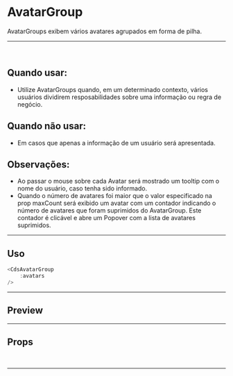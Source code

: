 # AvatarGroup

AvatarGroups exibem vários avatares agrupados em forma de pilha.

---
<br>

## Quando usar:
- Utilize AvatarGroups quando, em um determinado contexto, vários usuários 
dividirem resposabilidades sobre uma informação ou regra de negócio.

## Quando não usar:
- Em casos que apenas a informação de um usuário será apresentada.

## Observações:
- Ao passar o mouse sobre cada Avatar será mostrado um tooltip com o nome
do usuário, caso tenha sido informado.
- Quando o número de avatares foi maior que o valor especificado na prop maxCount
será exibido um avatar com um contador indicando o número de avatares
que foram suprimidos do AvatarGroup. Este contador é clicável e abre um Popover
com a lista de avatares suprimidos.

---

## Uso

```js
<CdsAvatarGroup
	:avatars
/>
```

---

## Preview

<PreviewBuilder
	:args
	:component="CdsAvatarGroup"
/>

---

## Props

<APITable
	name="CdsAvatarGroup"
	section="props"
/>
<br>

---

<!-- ## Figma

<FigmaFrame
	src="https://embed.figma.com/design/J5fTswomlHu7RXk1gwbUq6/Cuida?node-id=2040-370&embed-host=share"
/> -->

<script setup>
import { ref } from 'vue';
import CdsAvatarGroup from '@/components/AvatarGroup.vue';

const avatars = ref([
	{
		src: 'https://userstock.io/data/wp-content/uploads/2020/06/kimson-doan-HD8KlyWRYYM-4-1024x1024.jpg',
		name: 'Cho Smith',
	},
	{
		src: 'https://userstock.io/data/wp-content/uploads/2017/07/ayo-ogunseinde-221958-1024x723.jpg',
		name: 'Alice Brown',
	},
	{
		src: 'https://userstock.io/data/wp-content/uploads/2020/06/tyler-nix-PQeoQdkU9jQ-1024x1024.jpg',
		name: 'Leo Garcia',
	},
	{
		src: 'https://userstock.io/data/wp-content/uploads/2017/09/bewakoof-com-official-205182.jpg',
		name: 'Dave Jones',
	},
	{
		src: 'https://userstock.io/data/wp-content/uploads/2017/09/jason-blackeye-223584-1024x849.jpg',
		name: 'Maya Rodriguez',
	},
	{
		src: 'https://userstock.io/data/wp-content/uploads/2017/07/pexels-photo-289704-1024x682.jpg',
		name: 'Tina Smith',
	},
	{
		src: 'https://userstock.io/data/wp-content/uploads/2017/07/pexels-photo-26939-1-1024x1024.jpg',
		name: 'Paulo Williams',
	},
]);

const args = ref({
	avatars,
	size: 'md',
	maxCount: 4,
});
</script>
